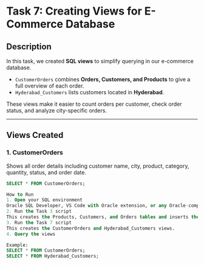 # Task 7: Creating Views for E-Commerce Database

## Description
In this task, we created **SQL views** to simplify querying in our e-commerce database.  

- `CustomerOrders` combines **Orders, Customers, and Products** to give a full overview of each order.  
- `Hyderabad_Customers` lists customers located in **Hyderabad**.  

These views make it easier to count orders per customer, check order status, and analyze city-specific orders.

---

## Views Created

### 1. CustomerOrders
Shows all order details including customer name, city, product, category, quantity, status, and order date.
```sql
SELECT * FROM CustomerOrders;

How to Run
1. Open your SQL environment
Oracle SQL Developer, VS Code with Oracle extension, or any Oracle-compatible tool.
2. Run the Task 3 script
This creates the Products, Customers, and Orders tables and inserts the sample data.
3. Run the Task 7 script
This creates the CustomerOrders and Hyderabad_Customers views.
4. Query the views

Example:
SELECT * FROM CustomerOrders;
SELECT * FROM Hyderabad_Customers;
